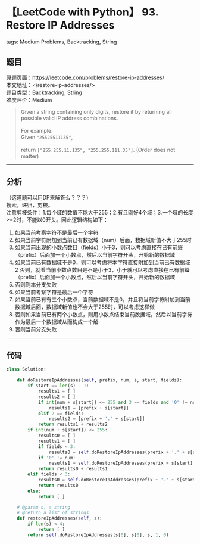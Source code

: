 # 【LeetCode with Python】 93. Restore IP Addresses
tags: Medium Problems, Backtracking, String

## 题目
原题页面：<https://leetcode.com/problems/restore-ip-addresses/><br/>
本文地址：<<leetcode-with-python-domain>/restore-ip-addresses/><br/>
题目类型：Backtracking, String<br/>
难度评价：Medium<br/>

> Given a string containing only digits, restore it by returning all possible valid IP address combinations.<br/>
><br/>
> For example:<br/>
> Given `"25525511135"`,<br/>
><br/>
> return `["255.255.11.135", "255.255.111.35"]`. (Order does not matter)<br/>

<!-- more -->

---
## 分析
（这道题可以用DP来解答么？？？）<br/>
搜索，递归，剪枝。<br/>
注意剪枝条件：1.每个域的数值不能大于255；2.有且刚好4个域；3.一个域的长度>=2时，不能以0开头。因此逻辑结构如下：<br/>

1. 如果当前考察字符不是最后一个字符<br/>
1. 如果当前字符附加到当前已有数据域（num）后面，数据域新值不大于255时<br/>
1. 如果当前出现的小数点数目（fields）小于3，则可以考虑直接在已有前缀（prefix）后面加一个小数点，然后以当前字符开头，开始新的数据域<br/>
2. 如果当前已有数据域不是0，则可以考虑将本字符直接附加到当前已有数据域<br/>
2 否则，就看当前小数点数目是不是小于3，小于就可以考虑直接在已有前缀（prefix）后面加一个小数点，然后以当前字符开头，开始新的数据域<br/>
3. 否则则本分支失败<br/>
2. 如果当前考察字符是最后一个字符<br/>
1. 如果当前已有有三个小数点，当前数据域不是0，并且将当前字符附加到当前数据域后面，数据域新值也不会大于255时，可以考虑这样做<br/>
2. 否则如果当前已有两个小数点，则用小数点结束当前数据域，然后以当前字符作为最后一个数据域从而构成一个解<br/>
3. 否则当前分支失败<br/>

---
## 代码
``` python
class Solution:

    def doRestoreIpAddresses(self, prefix, num, s, start, fields):
        if start == len(s) - 1:
            results1 = [ ]
            results2 = [ ]
            if int(num + s[start]) <= 255 and 3 == fields and '0' != num:
                results1 = [prefix + s[start]]
            elif 2 == fields:
                results2 = [prefix + '.' + s[start]]
            return results1 + results2
        if int(num + s[start]) <= 255:
            results0 = [ ]
            results1 = [ ]
            if fields < 3:
                results0 = self.doRestoreIpAddresses(prefix + '.' + s[start], s[start], s, start + 1, fields + 1)
            if '0' != num:
                results1 = self.doRestoreIpAddresses(prefix + s[start], num + s[start], s, start + 1, fields)
            return results0 + results1
        elif fields < 3:
            results0 = self.doRestoreIpAddresses(prefix + '.' + s[start], s[start], s, start + 1, fields + 1)
            return results0
        else:
            return [ ]

    # @param s, a string
    # @return a list of strings
    def restoreIpAddresses(self, s):
        if len(s) < 4:
            return [ ]
        return self.doRestoreIpAddresses(s[0], s[0], s, 1, 0)
```
